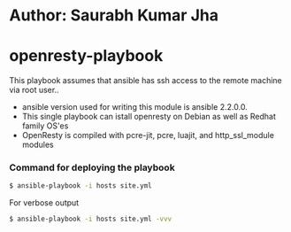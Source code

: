 # Author: Saurabh Kumar Jha
# openresty-playbook

This playbook assumes that ansible has ssh access to the remote machine via root user..

  - ansible version used for writing this module is ansible 2.2.0.0.
  - This single playbook can istall openresty on Debian as well as Redhat family OS'es
  - OpenResty is compiled with pcre-jit, pcre, luajit, and http_ssl_module modules

### Command for deploying the playbook 
```sh
$ ansible-playbook -i hosts site.yml
```

For verbose output

```sh
$ ansible-playbook -i hosts site.yml -vvv
```
